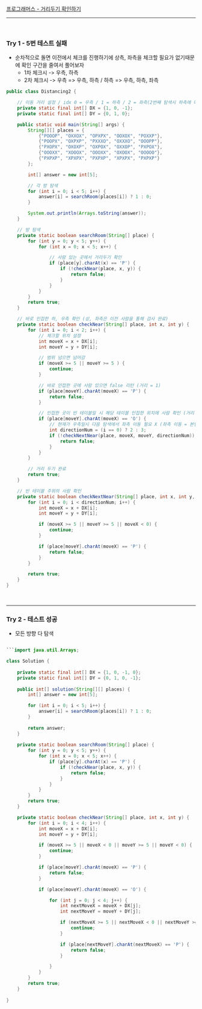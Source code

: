 [프로그래머스 - 거리두기 확인하기](https://school.programmers.co.kr/learn/courses/30/lessons/81302)

---

<br/>

### Try 1 - 5번 테스트 실패

- 순차적으로 돌면 이전에서 체크를 진행하기에 상측, 좌측을 체크할 필요가 없기때문에 확인 구간을 줄여서 풀어보자
	- 1차 체크시 -> 우측, 하측
	- 2차 체크시 -> 우측 => 우측, 하측 / 하측 => 우측, 하측, 좌측

```java
public class Distancing2 {

	// 이동 거리 설정 / idx 0 = 우측 / 1 = 하측 / 2 = 좌측(2번째 탐색시 하측에 대해서만 적용)
	private static final int[] DX = {1, 0, -1};
	private static final int[] DY = {0, 1, 0};

	public static void main(String[] args) {
		String[][] places = {
			{"POOOP", "OXXOX", "OPXPX", "OOXOX", "POXXP"},
			{"POOPX", "OXPXP", "PXXXO", "OXXXO", "OOOPP"},
			{"PXOPX", "OXOXP", "OXPOX", "OXXOP", "PXPOX"},
			{"OOOXX", "XOOOX", "OOOXX", "OXOOX", "OOOOO"},
			{"PXPXP", "XPXPX", "PXPXP", "XPXPX", "PXPXP"}
		};

		int[] answer = new int[5];

		// 각 방 탐색
		for (int i = 0; i < 5; i++) {
			answer[i] = searchRoom(places[i]) ? 1 : 0;
		}

		System.out.println(Arrays.toString(answer));
	}

	// 방 탐색
	private static boolean searchRoom(String[] place) {
		for (int y = 0; y < 5; y++) {
			for (int x = 0; x < 5; x++) {

				// 사람 있는 곳에서 거리두기 확인
				if (place[y].charAt(x) == 'P') {
					if (!checkNear(place, x, y)) {
						return false;
					}
				}
			}
		}
		return true;
	}

	// 바로 인접한 하, 우측 확인 (상, 좌측은 이전 사람을 통해 검사 완료)
	private static boolean checkNear(String[] place, int x, int y) {
		for (int i = 0; i < 2; i++) {
			// 체크할 위치 설정
			int moveX = x + DX[i];
			int moveY = y + DY[i];

			// 범위 넘으면 넘어감
			if (moveX >= 5 || moveY >= 5 ) {
				continue;
			}

			// 바로 인접한 곳에 사람 있으면 false 리턴 (거리 = 1)
			if (place[moveY].charAt(moveX) == 'P') {
				return false;
			}

			// 인접한 곳이 빈 테이블일 시 해당 테이블 인접한 위치에 사람 확인 (거리 = 2)
			if (place[moveY].charAt(moveX) == 'O') {
				// 현재가 우측일시 다음 탐색에서 좌측 이동 필요 X (좌측 이동 = 본인)
				int directionNum = (i == 0) ? 2 : 3;
				if (!checkNextNear(place, moveX, moveY, directionNum)) {
					return false;
				}
			}
		}

		// 거리 두기 완료
		return true;
	}

	// 빈 테이블 주위의 사람 확인
	private static boolean checkNextNear(String[] place, int x, int y, int directionNum) {
		for (int i = 0; i < directionNum; i++) {
			int moveX = x + DX[i];
			int moveY = y + DY[i];

			if (moveX >= 5 || moveY >= 5 || moveX < 0) {
				continue;
			}

			if (place[moveY].charAt(moveX) == 'P') {
				return false;
			}
		}

		return true;
	}
}
```
<br/>

---

### Try 2 - 테스트 성공

- 모든 방향 다 탐색

```java

```import java.util.Arrays;

class Solution {
    
	private static final int[] DX = {1, 0, -1, 0};
	private static final int[] DY = {0, 1, 0, -1};
    
    public int[] solution(String[][] places) {
		int[] answer = new int[5];

		for (int i = 0; i < 5; i++) {
			answer[i] = searchRoom(places[i]) ? 1 : 0;
		}
        
        return answer;
    }
    
	private static boolean searchRoom(String[] place) {
		for (int y = 0; y < 5; y++) {
			for (int x = 0; x < 5; x++) {
				if (place[y].charAt(x) == 'P') {
					if (!checkNear(place, x, y)) {
						return false;
					}
				}
			}
		}
		return true;
	}

	private static boolean checkNear(String[] place, int x, int y) {
		for (int i = 0; i < 4; i++) {
			int moveX = x + DX[i];
			int moveY = y + DY[i];

			if (moveX >= 5 || moveX < 0 || moveY >= 5 || moveY < 0) {
				continue;
			}

			if (place[moveY].charAt(moveX) == 'P') {
				return false;
			}

			if (place[moveY].charAt(moveX) == 'O') {

				for (int j = 0; j < 4; j++) {
					int nextMoveX = moveX + DX[j];
					int nextMoveY = moveY + DY[j];

					if (nextMoveX >= 5 || nextMoveX < 0 || nextMoveY >= 5 || nextMoveY < 0 || (nextMoveX == x && nextMoveY == y)) {
						continue;
					}

					if (place[nextMoveY].charAt(nextMoveX) == 'P') {
						return false;
					}

				}
			}
		}
		return true;
	}
    
}